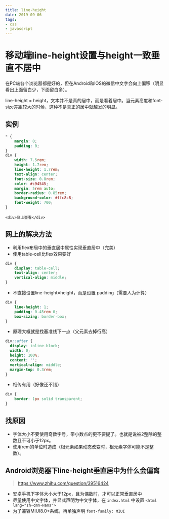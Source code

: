 ```yaml
---
title: line-height
date: 2019-09-06
tags:
- css
- javascript
---
```


# 移动端line-height设置与height一致垂直不居中

在PC端各个浏览器都是好的，但在Android和IOS的微信中文字会向上偏移（明显看出上面留白少，下面留白多）。

<!-- more -->

line-height = height，文本并不是真的居中，而是看着居中。当元素高度和font-size差距较大的时候，这种不是真正的居中就越发的明显。

## 实例

``` css
* {
    margin: 0;
    padding: 0;
}
div {
    width: 7.5rem;
    height: 1.7rem;
    line-height: 1.7rem;
    text-align: center;
    font-size: 0.8rem;
    color: #c94545;
    margin: 5rem auto;
    border-radius: 0.85rem;
    background-color: #ffc8c8;
    font-weight: 700;
}
```

``` 
<div>马上查看</div>
```

## 网上的解决方法

- 利用flex布局中的垂直居中属性实现垂直居中（完美）
- 使用table-cell比flex效果要好

``` css
div {
    display: table-cell;
    text-align: center;
    vertical-align: middle;
}
```

- 不直接设置line-height=height，而是设置 padding（需要人为计算）

``` css
div {
    line-height: 1;
	padding: 0.45rem 0;
	box-sizing: border-box;
}
```

- 原理大概就是找基准线下一点（父元素去掉行高）

``` css
div::after {
  display: inline-block;
  width: 0;
  height: 100%;
  content: '';
  vertical-align: middle;
  margin-top: 0.3rem;
}
```

- 相传有用（好像还不错）

``` css
div {
    border: 1px solid transparent;
}
```

## 找原因

- 字体大小不要使用奇数字号，带小数点的更不要提了。也就是说被2整除的整数且不可小于12px。 
- 使用rem的单位时造成（根元素如果动态改变时，根元素字体可能不是整数）。

## Android浏览器下line-height垂直居中为什么会偏离

> https://www.zhihu.com/question/39516424

- 安卓手机下字体大小大于12px，且为偶数时，才可以正常垂直居中
- 尽量使用中文字体，并显式声明为中文字体，在 `index.html` 中设置 `<html lang="zh-cmn-Hans">`
- 为了兼容MIUI8.0+系统，再单独声明 `font-family: MIUI`